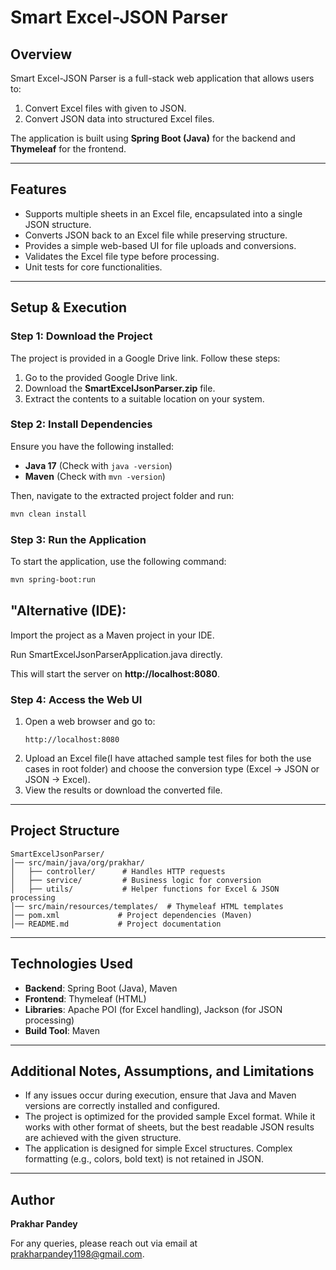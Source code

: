 # Smart Excel-JSON Parser 

## Overview
Smart Excel-JSON Parser is a full-stack web application that allows users to:
1. Convert Excel files with given to JSON.
2. Convert JSON data into structured Excel files.

The application is built using **Spring Boot (Java)** for the backend and **Thymeleaf** for the frontend.

---

## Features
- Supports multiple sheets in an Excel file, encapsulated into a single JSON structure.
- Converts JSON back to an Excel file while preserving structure.
- Provides a simple web-based UI for file uploads and conversions.
- Validates the Excel file type before processing.
- Unit tests for core functionalities.

---

## Setup & Execution

### Step 1: Download the Project
The project is provided in a Google Drive link. Follow these steps:
1. Go to the provided Google Drive link.
2. Download the **SmartExcelJsonParser.zip** file.
3. Extract the contents to a suitable location on your system.

### Step 2: Install Dependencies
Ensure you have the following installed:
- **Java 17** (Check with `java -version`)
- **Maven** (Check with `mvn -version`)

Then, navigate to the extracted project folder and run:
```sh
mvn clean install
```

### Step 3: Run the Application
To start the application, use the following command:
```sh
mvn spring-boot:run
```

## "Alternative (IDE):

Import the project as a Maven project in your IDE.

Run SmartExcelJsonParserApplication.java directly.

This will start the server on **http://localhost:8080**.

### Step 4: Access the Web UI
1. Open a web browser and go to:
   ```
   http://localhost:8080
   ```
2. Upload an Excel file(I have attached sample test files for both the use cases in root folder) and choose the conversion type (Excel → JSON or JSON → Excel).
3. View the results or download the converted file.

---

## Project Structure
```
SmartExcelJsonParser/
│── src/main/java/org/prakhar/
│   ├── controller/      # Handles HTTP requests
│   ├── service/         # Business logic for conversion
│   ├── utils/           # Helper functions for Excel & JSON processing
│── src/main/resources/templates/  # Thymeleaf HTML templates
│── pom.xml             # Project dependencies (Maven)
│── README.md           # Project documentation
```

---

## Technologies Used
- **Backend**: Spring Boot (Java), Maven
- **Frontend**: Thymeleaf (HTML)
- **Libraries**: Apache POI (for Excel handling), Jackson (for JSON processing)
- **Build Tool**: Maven

---

## Additional Notes, Assumptions, and Limitations
- If any issues occur during execution, ensure that Java and Maven versions are correctly installed and configured.
- The project is optimized for the provided sample Excel format. While it works with other format of sheets, but the best readable JSON results are achieved with the given structure.
- The application is designed for simple Excel structures. Complex formatting (e.g., colors, bold text) is not retained in JSON.

---

## Author
**Prakhar Pandey**

For any queries, please reach out via email at prakharpandey1198@gmail.com.

